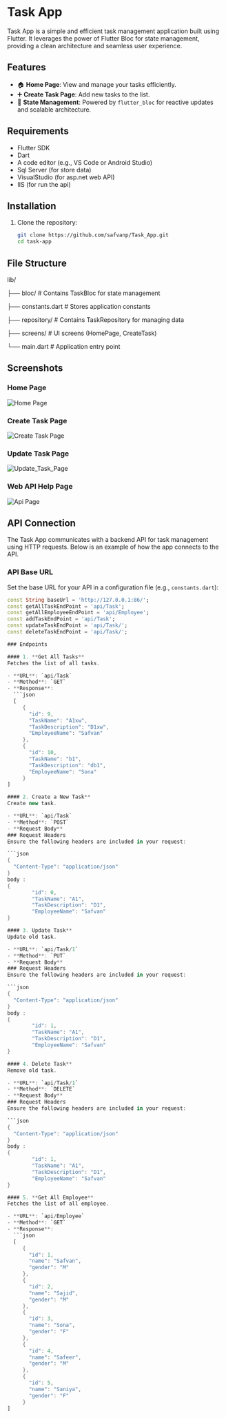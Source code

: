 # Task App

Task App is a simple and efficient task management application built using Flutter. It leverages the power of Flutter Bloc for state management, providing a clean architecture and seamless user experience.

## Features

- 🏠 **Home Page**: View and manage your tasks efficiently.
- ➕ **Create Task Page**: Add new tasks to the list.
- 🔄 **State Management**: Powered by `flutter_bloc` for reactive updates and scalable architecture.

## Requirements

- Flutter SDK
- Dart
- A code editor (e.g., VS Code or Android Studio)
- Sql Server (for store data)
- VisualStudio (for asp.net web API)
- IIS (for run the api)
   
## Installation

1. Clone the repository:
   ```bash
   git clone https://github.com/safvanp/Task_App.git
   cd task-app
## File Structure

lib/

├── bloc/               # Contains TaskBloc for state management

├── constants.dart      # Stores application constants

├── repository/         # Contains TaskRepository for managing data

├── screens/            # UI screens (HomePage, CreateTask)

└── main.dart           # Application entry point


## Screenshots

### Home Page
![Home Page](screenshot/Home.png)

### Create Task Page
![Create Task Page](screenshot/addTask.png)   

### Update Task Page
![Update_Task_Page](screenshot/updateTask.png)

### Web API Help Page
![Api Page](screenshot/apiMap.png)

## API Connection

The Task App communicates with a backend API for task management using HTTP requests. Below is an example of how the app connects to the API.

### API Base URL
Set the base URL for your API in a configuration file (e.g., `constants.dart`):

```dart
const String baseUrl = 'http://127.0.0.1:86/';
const getAllTaskEndPoint = 'api/Task';
const getAllEmployeeEndPoint = 'api/Employee';
const addTaskEndPoint = 'api/Task';
const updateTaskEndPoint = 'api/Task/';
const deleteTaskEndPoint = 'api/Task/';

### Endpoints

#### 1. **Get All Tasks**
Fetches the list of all tasks.

- **URL**: `api/Task`
- **Method**: `GET`
- **Response**:
  ```json
  [
     {
       "id": 9,
       "TaskName": "A1xw",
       "TaskDescription": "D1xw",
       "EmployeeName": "Safvan"
     },
     {
       "id": 10,
       "TaskName": "b1",
       "TaskDescription": "db1",
       "EmployeeName": "Sona"
     }
]

#### 2. Create a New Task**
Create new task.

- **URL**: `api/Task`
- **Method**: `POST`
- **Request Body**
### Request Headers
Ensure the following headers are included in your request:

```json
{
  "Content-Type": "application/json"
}
body :
{
        "id": 0,
        "TaskName": "A1",
        "TaskDescription": "D1",
        "EmployeeName": "Safvan"
}

#### 3. Update Task**
Update old task.

- **URL**: `api/Task/1`
- **Method**: `PUT`
- **Request Body**
### Request Headers
Ensure the following headers are included in your request:

```json
{
  "Content-Type": "application/json"
}
body :
{
        "id": 1,
        "TaskName": "A1",
        "TaskDescription": "D1",
        "EmployeeName": "Safvan"
}

#### 4. Delete Task**
Remove old task.

- **URL**: `api/Task/1`
- **Method**: `DELETE`
- **Request Body**
### Request Headers
Ensure the following headers are included in your request:

```json
{
  "Content-Type": "application/json"
}
body :
{
        "id": 1,
        "TaskName": "A1",
        "TaskDescription": "D1",
        "EmployeeName": "Safvan"
}

#### 5. **Get All Employee**
Fetches the list of all employee.

- **URL**: `api/Employee`
- **Method**: `GET`
- **Response**:
  ```json
  [
     {
       "id": 1,
       "name": "Safvan",
       "gender": "M"
     },
     {
       "id": 2,
       "name": "Sajid",
       "gender": "M"
     },
     {
       "id": 3,
       "name": "Sona",
       "gender": "F"
     },
     {
       "id": 4,
       "name": "Safeer",
       "gender": "M"
     },
     {
       "id": 5,
       "name": "Saniya",
       "gender": "F"
     }
]

```
